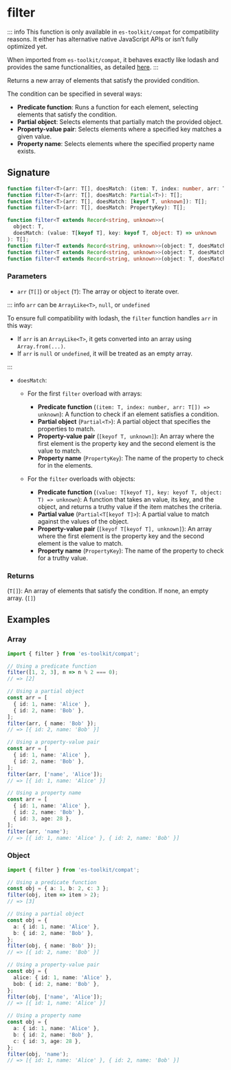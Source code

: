 # filter

::: info
This function is only available in `es-toolkit/compat` for compatibility reasons. It either has alternative native JavaScript APIs or isn’t fully optimized yet.

When imported from `es-toolkit/compat`, it behaves exactly like lodash and provides the same functionalities, as detailed [here](../../../compatibility.md).
:::

Returns a new array of elements that satisfy the provided condition.

The condition can be specified in several ways:

- **Predicate function**: Runs a function for each element, selecting elements that satisfy the condition.
- **Partial object**: Selects elements that partially match the provided object.
- **Property-value pair**: Selects elements where a specified key matches a given value.
- **Property name**: Selects elements where the specified property name exists.

## Signature

```typescript
function filter<T>(arr: T[], doesMatch: (item: T, index: number, arr: T[]) => unknown): T[];
function filter<T>(arr: T[], doesMatch: Partial<T>): T[];
function filter<T>(arr: T[], doesMatch: [keyof T, unknown]): T[];
function filter<T>(arr: T[], doesMatch: PropertyKey): T[];

function filter<T extends Record<string, unknown>>(
  object: T,
  doesMatch: (value: T[keyof T], key: keyof T, object: T) => unknown
): T[];
function filter<T extends Record<string, unknown>>(object: T, doesMatch: Partial<T[keyof T]>): T[];
function filter<T extends Record<string, unknown>>(object: T, doesMatch: [keyof T[keyof T], unknown]): T[];
function filter<T extends Record<string, unknown>>(object: T, doesMatch: PropertyKey): T[];
```

### Parameters

- `arr` (`T[]`) or `object` (`T`): The array or object to iterate over.

::: info `arr` can be `ArrayLike<T>`, `null`, or `undefined`

To ensure full compatibility with lodash, the `filter` function handles `arr` in this way:

- If `arr` is an `ArrayLike<T>`, it gets converted into an array using `Array.from(...)`.
- If `arr` is `null` or `undefined`, it will be treated as an empty array.

:::

- `doesMatch`:

  - For the first `filter` overload with arrays:

    - **Predicate function** (`(item: T, index: number, arr: T[]) => unknown`): A function to check if an element satisfies a condition.
    - **Partial object** (`Partial<T>`): A partial object that specifies the properties to match.
    - **Property-value pair** (`[keyof T, unknown]`): An array where the first element is the property key and the second element is the value to match.
    - **Property name** (`PropertyKey`): The name of the property to check for in the elements.

  - For the `filter` overloads with objects:
    - **Predicate function** (`(value: T[keyof T], key: keyof T, object: T) => unknown`): A function that takes an value, its key, and the object, and returns a truthy value if the item matches the criteria.
    - **Partial value** (`Partial<T[keyof T]>`): A partial value to match against the values of the object.
    - **Property-value pair** (`[keyof T[keyof T], unknown]`): An array where the first element is the property key and the second element is the value to match.
    - **Property name** (`PropertyKey`): The name of the property to check for a truthy value.

### Returns

(`T[]`): An array of elements that satisfy the condition. If none, an empty array. (`[]`)

## Examples

### Array

```typescript
import { filter } from 'es-toolkit/compat';

// Using a predicate function
filter([1, 2, 3], n => n % 2 === 0);
// => [2]

// Using a partial object
const arr = [
  { id: 1, name: 'Alice' },
  { id: 2, name: 'Bob' },
];
filter(arr, { name: 'Bob' });
// => [{ id: 2, name: 'Bob' }]

// Using a property-value pair
const arr = [
  { id: 1, name: 'Alice' },
  { id: 2, name: 'Bob' },
];
filter(arr, ['name', 'Alice']);
// => [{ id: 1, name: 'Alice' }]

// Using a property name
const arr = [
  { id: 1, name: 'Alice' },
  { id: 2, name: 'Bob' },
  { id: 3, age: 28 },
];
filter(arr, 'name');
// => [{ id: 1, name: 'Alice' }, { id: 2, name: 'Bob' }]
```

### Object

```typescript
import { filter } from 'es-toolkit/compat';

// Using a predicate function
const obj = { a: 1, b: 2, c: 3 };
filter(obj, item => item > 2);
// => [3]

// Using a partial object
const obj = {
  a: { id: 1, name: 'Alice' },
  b: { id: 2, name: 'Bob' },
};
filter(obj, { name: 'Bob' });
// => [{ id: 2, name: 'Bob' }]

// Using a property-value pair
const obj = {
  alice: { id: 1, name: 'Alice' },
  bob: { id: 2, name: 'Bob' },
};
filter(obj, ['name', 'Alice']);
// => [{ id: 1, name: 'Alice' }]

// Using a property name
const obj = {
  a: { id: 1, name: 'Alice' },
  b: { id: 2, name: 'Bob' },
  c: { id: 3, age: 28 },
};
filter(obj, 'name');
// => [{ id: 1, name: 'Alice' }, { id: 2, name: 'Bob' }]
```
